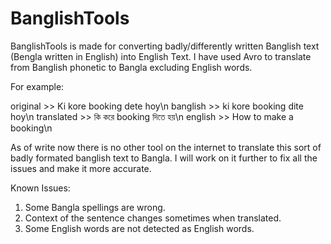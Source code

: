 # BanglishTools

BanglishTools is made for converting badly/differently written Banglish text (Bengla written in English) into English Text.
I have used Avro to translate from Banglish phonetic to Bangla excluding English words. 

For example: 

original   >> Ki kore booking dete hoy\n
banglish   >> ki kore booking dite hoy\n
translated >> কি করে booking দিতে হয়\n
english    >> How to make a booking\n


As of write now there is no other tool on the internet to translate this sort of badly formated banglish text to Bangla. 
I will work on it further to fix all the issues and make it more accurate. 



Known Issues: 

1. Some Bangla spellings are wrong.
2. Context of the sentence changes sometimes when translated.
3. Some English words are not detected as English words. 


